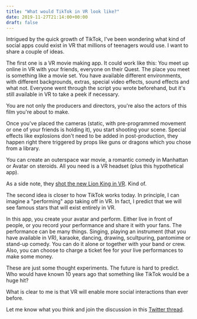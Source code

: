 ```yaml
---
title: "What would TikTok in VR look like?"
date: 2019-11-27T21:14:00+00:00
draft: false
---
```


Intrigued by the quick growth of TikTok, I've been wondering what kind of social apps could exist in VR that millions of teenagers would use. I want to share a couple of ideas.

The first one is a VR movie making app. It could work like this: You meet up online in VR with your friends, everyone on their Quest. The place you meet is something like a movie set. You have available different environments, with different backgrounds, extras, special video effects, sound effects and what not.
Everyone went through the script you wrote beforehand, but it's still available in VR to take a peek if necessary.

You are not only the producers and directors, you're also the actors of this film you're about to make.

Once you've placed the cameras (static, with pre-programmed movement or one of your friends is holding it), you start shooting your scene. Special effects like explosions don't need to be added in post-production, they happen right there triggered by props like guns or dragons which you chose from a library.

You can create an outerspace war movie, a romantic comedy in Manhattan or Avatar on steroids. All you need is a VR headset (plus this hypothetical app).

As a side note, they [shot the new Lion King in VR](https://mashable.com/video/jon-favreau-lion-king-virtual-reality-filming/). Kind of.

The second idea is closer to how TikTok works today. In principle, I can imagine a "performing" app taking off in VR. In fact, I predict that we will see famous stars that will exist entirely in VR.

In this app, you create your avatar and perform. Either live in front of people, or you record your performance and share it with your fans. The performance can be many things. Singing, playing an instrument (that you have available in VR), karaoke, dancing, drawing, scultpuring, pantomime or stand-up comedy. You can do it alone or together with your band or crew. Also, you can choose to charge a ticket fee for your live performances to make some money.

These are just some thought experiments. The future is hard to predict. Who would have known 10 years ago that something like TikTok would be a huge hit?

What is clear to me is that VR will enable more social interactions than ever before.

Let me know what you think and join the discussion in this [Twitter thread](https://twitter.com/canolcer/status/1199804158687219712?s=20).



